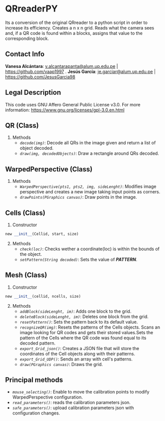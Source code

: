 # **QRreaderPY**
Its a conversion of the original QRreader to a python script in order to increase its efficiency. Creates a n x n grid. Reads what the camera sees and, if a QR code is found within a blocks, assigns that value to the corresponding block.

## **Contact Info**
**Vanesa Alcántara**: v.alcantarapanta@alum.up.edu.pe | https://github.com/vaap1997 .
**Jesús García**: je.garciar@alum.up.edu.pe | https://github.com/JesusGarcia98

## **Legal Description**
This code uses GNU Affero General Public License v3.0. For more information: https://www.gnu.org/licenses/gpl-3.0.en.html

## **QR (Class)**
1. Methods
    - *`decode(img)`*: Decode all QRs in the image given and return a list of  object decoded.
    - *`draw(img, decodedObjects)`*: Draw a rectangle around QRs decoded.


## **WarpedPerspective (Class)**
1. Methods
    - *`WarpedPerspective(pts1, pts2, img, sideLenght)`*: Modifies image perspective and creates a new image taking input points as corners.
    - *`drawPoints(PGraphics canvas)`*: Draw points in the image.


## **Cells (Class)**
1. Constructor
```python
new __init__(Cellid, start, size)
```
2. Methods
    - *`check(loc)`*: Checks wether a coordinate(loc) is within the bounds of the object.
    - *`setPattern(String decoded)`*: Sets the value of **_PATTERN_**.  
    <!-- - *`draw(PGraphics canvas)`*: Draws an square using the stored coordinates and size. -->


## **Mesh (Class)**
1. Constructor
```python
new __init__(cellid, ncells, size)
```
2. Methods
    - *`addBlock(sideLenght, im)`*: Adds one block to the grid.
    - *`deleteBlock(sideLenght, im)`*: Deletes one block from the grid.
    - *`resetPattern()`*: Sets the pattern back to its default value.
    - *`recognizeQR(img)`*:  Resets the patterns of the Cells objects. Scans an image looking for QR codes and gets their stored values.Sets the pattern of the Cells where the QR code was found equal to its decoded pattern.
    - *`export_Grid_json()`*: Creates a JSON file that will store the coordinates of the Cell objects along with their patterns.
    - *`export_Grid_UDP()`*: Sends an array with cell's patterns.  
    - *`draw(PGraphics canvas)`*: Draws the grid.

## **Principal methods**
   - *`mouse_selecting()`*: Enable to move the calibration points to modify WarpedPerspective configuration.
   - *`read_parameters()`*: reads the calibration parameters json.
   - *`safe_parameters()`*: upload calibration parameters json with configuration changes.

